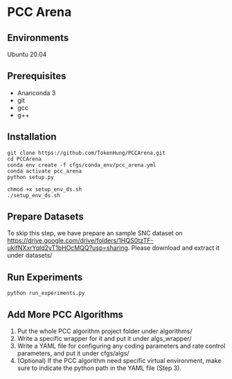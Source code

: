 # PCC Arena

## Environments
Ubuntu 20.04

## Prerequisites
- Ananconda 3
- git
- gcc
- g++

## Installation
```bash=
git clone https://github.com/TokenHung/PCCArena.git
cd PCCArena
conda env create -f cfgs/conda_env/pcc_arena.yml
conda activate pcc_arena
python setup.py
```
<!-- Make sure you have downloaded "**mpeg-pcc-dmetric-master.tar.gz (v0.13.5)**" from http://mpegx.int-evry.fr/software/MPEG/PCC/mpeg-pcc-dmetric and put it under evaluator/dependencies -->
```bash=
chmod +x setup_env_ds.sh
./setup_env_ds.sh
```

## Prepare Datasets
To skip this step, we have prepare an sample SNC dataset on https://drive.google.com/drive/folders/1HQS0tzTF-ukifNXxrYqld2yT1bHOcMQQ?usp=sharing.
Please download and extract it under datasets/

## Run Experiments
```bash=
python run_experiments.py
```

## Add More PCC Algorithms
1. Put the whole PCC algorithm project folder under algorithms/
2. Write a specific wrapper for it and put it under algs_wrapper/
3. Write a YAML file for configuring any coding parameters and rate control parameters, and put it under cfgs/algs/
4. (Optional) If the PCC algorithm need specific virtual environment, make sure to indicate the python path in the YAML file (Step 3).
